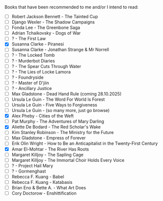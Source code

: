 Books that have been recommended to me and/or I intend to read:
- [ ] Robert Jackson Bennett - The Tainted Cup
- [ ] Django Wexler - The Shadow Campaigns
- [ ] Fonda Lee - The Greenbone Saga
- [ ] Adrian Tchaikovsky - Dogs of War
- [ ] ? - The First Law
- [x] Susanna Clarke - Piranesi
- [ ] Susanna Clarke - Jonathan Strange & Mr Norrell
- [ ] ? - The Locked Tomb
- [ ] ? - Murderbot Diaries
- [ ] ? - The Spear Cuts Through Water
- [ ] ? - The Lies of Locke Lamora
- [ ] ? - Foundryside
- [ ] ? - Master of D'jiin
- [ ] ? - Ancillary Justice
- [ ] Max Gladstone - Dead Hand Rule (coming 28.10.2025)
- [ ] Ursula Le Guin - The Word For World Is Forest
- [ ] Ursula Le Guin - Five Ways to Forgiveness
- [ ] Ursula Le Guin - (so many more, just go browse)
- [x] Alex Pheby - Cities of the Weft
- [ ] Pat Murphy - The Adventures of Mary Darling
- [x] Aliette De Bodard - The Red Scholar's Wake
- [ ] Kim Stanley Robinson - The Ministry for the Future
- [ ] Max Gladstone - Empress of Forever
- [ ] Erik Olin Wright - How to Be an Anticapitalist in the Twenty-First Century
- [x] Amar El-Mohtar - The River Has Roots
- [ ] Margaret Killjoy - The Sapling Cage
- [ ] Margaret Killjoy - The Immortal Choir Holds Every Voice
- [ ] ? - Project Hail Mary
- [ ] ? - Gormenghast
- [ ] Rebecca F. Kuang - Babel
- [ ] Rebecca F. Kuang - Katabasis
- [ ] Brian Eno & Bette A. - What Art Does
- [ ] Cory Doctorow - Enshittification